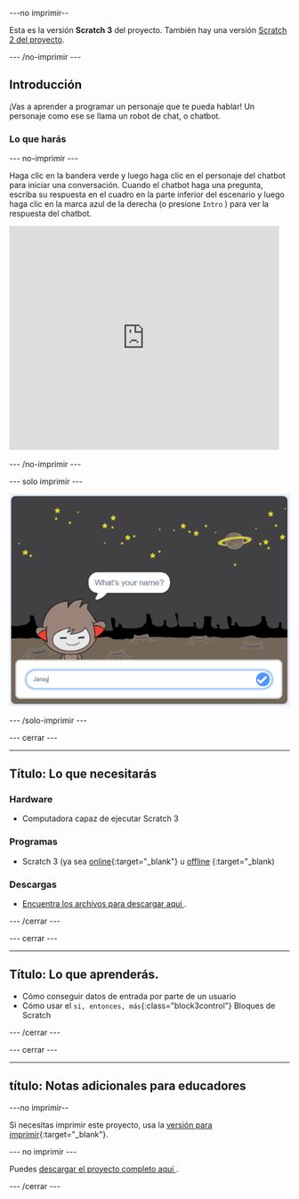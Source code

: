 \---no imprimir--

Esta es la versión **Scratch 3** del proyecto. También hay una versión [Scratch 2 del proyecto](https://projects.raspberrypi.org/en/projects/chatbot-scratch2).

\--- /no-imprimir \---

## Introducción

¡Vas a aprender a programar un personaje que te pueda hablar! Un personaje como ese se llama un robot de chat, o chatbot.

### Lo que harás

\--- no-imprimir \---

Haga clic en la bandera verde y luego haga clic en el personaje del chatbot para iniciar una conversación. Cuando el chatbot haga una pregunta, escriba su respuesta en el cuadro en la parte inferior del escenario y luego haga clic en la marca azul de la derecha (o presione ` Intro ` ) para ver la respuesta del chatbot.

<div class="scratch-preview">
  <iframe allowtransparency="true" width="485" height="402" src="https://scratch.mit.edu/projects/embed/248864190/?autostart=false" 
  frameborder="0" scrolling="no"></iframe>
</div>

\--- /no-imprimir \---

\--- solo imprimir \---

![proyecto completo](images/chatbot-preview.png)

\--- /solo-imprimir \---

\--- cerrar \---

* * *

## Título: Lo que necesitarás

### Hardware

+ Computadora capaz de ejecutar Scratch 3

### Programas

+ Scratch 3 (ya sea [online](https://rpf.io/scratchon){:target="_blank"} u [offline](https://rpf.io/scratchoff) {:target="_blank)

### Descargas

+ [ Encuentra los archivos para descargar aquí ](http://rpf.io/p/en/chatbot-go) .

\--- /cerrar \---

\--- cerrar \---

* * *

## Título: Lo que aprenderás.

+ Cómo conseguir datos de entrada por parte de un usuario
+ Cómo usar el `si, entonces, más`{:class="block3control"} Bloques de Scratch

\--- /cerrar \---

\--- cerrar \---

* * *

## título: Notas adicionales para educadores

\---no imprimir--

Si necesitas imprimir este proyecto, usa la [versión para imprimir](https://projects.raspberrypi.org/en/projects/chatbot/print){:target="_blank"}.

\--- no imprimir \---

Puedes [ descargar el proyecto completo aquí ](http://rpf.io/p/en/chatbot-get).

\--- /cerrar \---